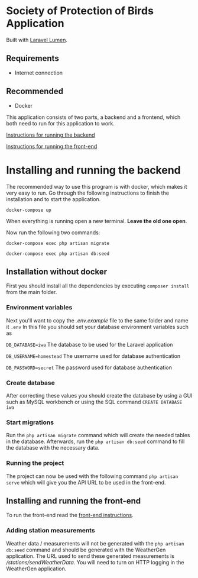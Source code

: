 # Society of Protection of Birds Application

Built with [Laravel Lumen](https://lumen.laravel.com/).
## Requirements

- Internet connection

## Recommended

- Docker

This application consists of two parts, a backend and a frontend, which both need to run for this application to work.

[Instructions for running the backend](#installing-and-running-the-backend)

[Instructions for running the front-end](#installing-and-running-the-front-end)

# Installing and running the backend

The recommended way to use this program is with docker, which makes it very easy to run. Go through the following instructions to finish the installation and to start the application.

`docker-compose up`

When everything is running open a new terminal. **Leave the old one open**.

Now run the following two commands:

`docker-compose exec php artisan migrate`

`docker-compose exec php artisan db:seed`

## Installation without docker

First you should install all the dependencies by executing `composer install` from the main folder.

### Environment variables
Next you'll want to copy the *.env.example* file to the same folder and name it `.env`
In this file you should set your database environment variables such as

`DB_DATABASE=iwa`         The database to be used for the Laravel application

`DB_USERNAME=homestead`   The username used for database authentication

`DB_PASSWORD=secret`      The password used for database authentication

### Create database
After correcting these values you should create the database by using a GUI such as MySQL workbench or using the SQL
command `CREATE DATABASE iwa`

### Start migrations
Run the `php artisan migrate` command which will create the needed tables in the database.
Afterwards, run the `php artisan db:seed` command to fill the database with the necessary data.

### Running the project
The project can now be used with the following command `php artisan serve` which will give you the API URL to be used in the front-end.

## Installing and running the front-end
To run the front-end read the [front-end instructions](Frontend/README.md).

### Adding station measurements
Weather data / measurements will not be generated with the `php artisan db:seed` command and should be generated with the WeatherGen application.
The URL used to send these generated measurements is */stations/sendWeatherData*.
You will need to turn on HTTP logging in the WeatherGen application.
